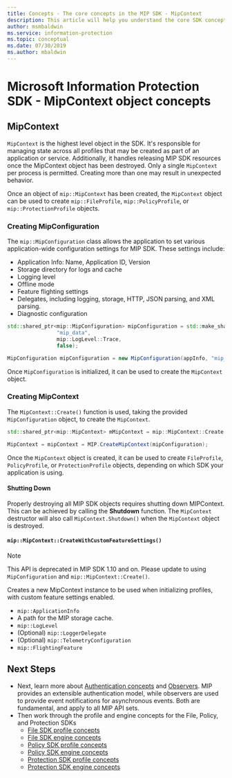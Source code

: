 ```yaml
---
title: Concepts - The core concepts in the MIP SDK - MipContext
description: This article will help you understand the core SDK concept called MipContext which drives application initialization.
author: msmbaldwin
ms.service: information-protection
ms.topic: conceptual
ms.date: 07/30/2019
ms.author: mbaldwin
---
```


# Microsoft Information Protection SDK - MipContext object concepts

## MipContext

`MipContext` is the highest level object in the SDK. It's responsible for managing state across all profiles that may be created as part of an application or service. Additionally, it handles releasing MIP SDK resources once the MipContext object has been destroyed. Only a single `MipContext` per process is permitted. Creating more than one may result in unexpected behavior.

Once an object of `mip::MipContext` has been created, the `MipContext` object can be used to create `mip::FileProfile`, `mip::PolicyProfile`, or `mip::ProtectionProfile` objects.

### Creating MipConfiguration

The `mip::MipConfiguration` class allows the application to set various application-wide configuration settings for MIP SDK. These settings include: 

- Application Info: Name, Application ID, Version
- Storage directory for logs and cache
- Logging level
- Offline mode
- Feature flighting settings
- Delegates, including logging, storage, HTTP, JSON parsing, and XML parsing.
- Diagnostic configuration

```cpp
std::shared_ptr<mip::MipConfiguration> mipConfiguration = std::make_shared<mip::MipConfiguration>(mAppInfo,
				"mip_data",
				mip::LogLevel::Trace,
				false);
```

```csharp
MipConfiguration mipConfiguration = new MipConfiguration(appInfo, "mip_data", LogLevel.Trace, false);
```

Once `MipConfiguration` is initialized, it can be used to create the `MipContext` object.

### Creating MipContext

The `MipContext::Create()` function is used, taking the provided `MipConfiguration` object, to create the `MipContext`.

```cpp
std::shared_ptr<mip::MipContext> mMipContext = mip::MipContext::Create(mipConfiguration);
```

```csharp
MipContext = mipContext = MIP.CreateMipContext(mipConfiguration);
```

Once the `MipContext` object is created, it can be used to create `FileProfile`, `PolicyProfile`, or `ProtectionProfile` objects, depending on which SDK your application is using.

#### Shutting Down

Properly destroying all MIP SDK objects requires shutting down MIPContext. This can be achieved by calling the **Shutdown** function. The `MipContext` destructor will also call `MipContext.Shutdown()` when the `MipContext` object is destroyed.

<!--remove from docs in 1.11 -->
#### `mip::MipContext::CreateWithCustomFeatureSettings()`

> [!NOTE]
> This API is deprecated in MIP SDK 1.10 and on. Please update to using `MipConfiguration` and `mip::MipContext::Create()`.

Creates a new MipContext instance to be used when initializing profiles, with custom feature settings enabled.

- `mip::ApplicationInfo`
- A path for the MIP storage cache.
- `mip::LogLevel`
- (Optional) `mip::LoggerDelegate`
- (Optional) `mip::TelemetryConfiguration`
- `mip::FlightingFeature`

## Next Steps

- Next, learn more about [Authentication concepts](concept-authentication-cpp.md) and [Observers](concept-async-observers.md). MIP provides an extensible authentication model, while observers are used to provide event notifications for asynchronous events. Both are fundamental, and apply to all MIP API sets.
- Then work through the profile and engine concepts for the File, Policy, and Protection SDKs
  - [File SDK profile concepts](concept-profile-engine-file-profile-cpp.md)
  - [File SDK engine concepts](concept-profile-engine-file-engine-cpp.md)
  - [Policy SDK profile concepts](concept-profile-engine-file-profile-cpp.md)
  - [Policy SDK engine concepts](concept-profile-engine-file-engine-cpp.md)
  - [Protection SDK profile concepts](concept-profile-engine-file-profile-cpp.md)
  - [Protection SDK engine concepts](concept-profile-engine-file-engine-cpp.md)

